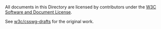 All documents in this Directory are licensed by contributors
under the
[W3C Software and Document License](https://www.w3.org/Consortium/Legal/copyright-software).

See [w3c/csswg-drafts](https://github.com/w3c/csswg-drafts) for the original work.
